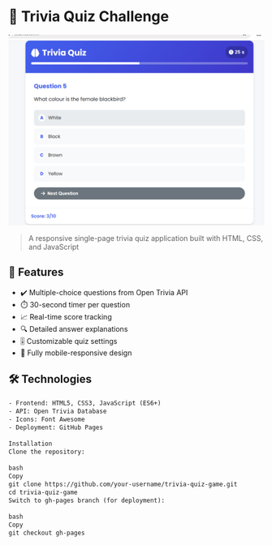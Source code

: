 # 🎯 Trivia Quiz Challenge

![App Screenshot](./assets/image.png)


> A responsive single-page trivia quiz application built with HTML, CSS, and JavaScript

## 🚀 Features

- ✔️ Multiple-choice questions from Open Trivia API  
- ⏱️ 30-second timer per question  
- 📈 Real-time score tracking  
- 🔍 Detailed answer explanations  
- 🎚️ Customizable quiz settings  
- 📱 Fully mobile-responsive design  

## 🛠️ Technologies

```plaintext
- Frontend: HTML5, CSS3, JavaScript (ES6+)
- API: Open Trivia Database
- Icons: Font Awesome
- Deployment: GitHub Pages

Installation
Clone the repository:

bash
Copy
git clone https://github.com/your-username/trivia-quiz-game.git
cd trivia-quiz-game
Switch to gh-pages branch (for deployment):

bash
Copy
git checkout gh-pages